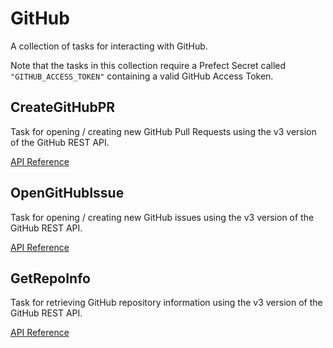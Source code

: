# GitHub

A collection of tasks for interacting with GitHub.

Note that the tasks in this collection require a Prefect Secret called `"GITHUB_ACCESS_TOKEN"`
containing a valid GitHub Access Token.

## CreateGitHubPR <Badge text="task"/>

Task for opening / creating new GitHub Pull Requests using the v3 version of the GitHub REST API.

[API Reference](/api/tasks/github.html#prefect-tasks-github-prs-creategithubpr)

## OpenGitHubIssue <Badge text="task"/>

Task for opening / creating new GitHub issues using the v3 version of the GitHub REST API.

[API Reference](/api/tasks/github.html#prefect-tasks-github-prs-opengithubissue)

## GetRepoInfo <Badge text="task"/>

Task for retrieving GitHub repository information using the v3 version of the GitHub REST API.

[API Reference](/api/tasks/github.html#prefect-tasks-github-prs-getrepoinfo)
